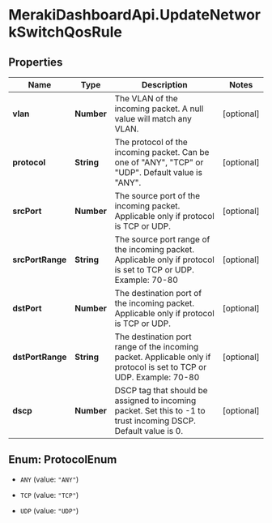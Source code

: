 # MerakiDashboardApi.UpdateNetworkSwitchQosRule

## Properties
Name | Type | Description | Notes
------------ | ------------- | ------------- | -------------
**vlan** | **Number** | The VLAN of the incoming packet. A null value will match any VLAN. | [optional] 
**protocol** | **String** | The protocol of the incoming packet. Can be one of \"ANY\", \"TCP\" or \"UDP\". Default value is \"ANY\". | [optional] 
**srcPort** | **Number** | The source port of the incoming packet. Applicable only if protocol is TCP or UDP. | [optional] 
**srcPortRange** | **String** | The source port range of the incoming packet. Applicable only if protocol is set to TCP or UDP. Example: 70-80 | [optional] 
**dstPort** | **Number** | The destination port of the incoming packet. Applicable only if protocol is TCP or UDP. | [optional] 
**dstPortRange** | **String** | The destination port range of the incoming packet. Applicable only if protocol is set to TCP or UDP. Example: 70-80 | [optional] 
**dscp** | **Number** | DSCP tag that should be assigned to incoming packet. Set this to -1 to trust incoming DSCP. Default value is 0. | [optional] 


<a name="ProtocolEnum"></a>
## Enum: ProtocolEnum


* `ANY` (value: `"ANY"`)

* `TCP` (value: `"TCP"`)

* `UDP` (value: `"UDP"`)




